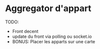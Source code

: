 # Aggregator d'appart

TODO:

* Front decent
* update du front via polling ou socket.io
* BONUS: Placer les apparts sur une carte
